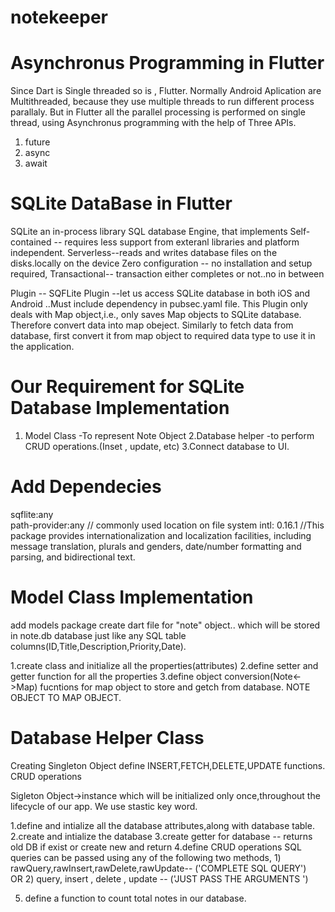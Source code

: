 # notekeeper

# Asynchronus Programming in Flutter

Since Dart is Single threaded so is , Flutter. Normally Android Aplication are Multithreaded, because they use multiple threads to run different process parallaly. But in Flutter all the parallel processing is performed on single thread, using Asynchronus programming with the help of Three APIs.
1. future
2. async
3. await


# SQLite DataBase in Flutter

SQLite an in-process library SQL database Engine, that implements 
Self-contained -- requires less support from exteranl libraries and platform independent.
Serverless--reads and writes database files on the disks.locally  on the device
Zero configuration -- no installation and setup required, 
Transactional-- transaction either completes or not..no in between

Plugin -- SQFLite Plugin --let us access SQLite database in both iOS and Android ..Must include dependency in pubsec.yaml file.
This Plugin only deals with Map object,i.e., only saves Map objects to SQLite database.
Therefore convert data into map obeject.
Similarly to  fetch data from database, first convert it from map object to required data type to use it in the application.


# Our Requirement for SQLite Database Implementation
1. Model Class -To represent Note Object
2.Database helper -to perform CRUD operations.(Inset , update, etc)
3.Connect database to UI.



# Add Dependecies
sqflite:any  
path-provider:any  // commonly used location on file system
intl: 0.16.1    //This package provides internationalization and localization facilities, including message translation, plurals and genders, date/number formatting and parsing, and bidirectional text.

# Model Class Implementation
add models package
create dart file for "note" object.. which  will be stored in note.db database
just like any SQL table 
columns(ID,Title,Description,Priority,Date).

1.create class and initialize all the properties(attributes) 
2.define setter and getter function for  all the properties
3.define  object conversion(Note<->Map) fucntions for map object to store and getch from database. NOTE OBJECT TO MAP OBJECT.


# Database Helper Class
Creating Singleton Object
define INSERT,FETCH,DELETE,UPDATE functions. CRUD operations

Sigleton Object->instance which will be initialized only once,throughout the lifecycle of our app. We use stastic key word.

1.define and intialize all the database attributes,along with database table.
2.create and intialize the database 
3.create getter for database  -- returns old DB if exist or create new and return
4.define CRUD operations
    SQL queries can be passed using any of the following two methods, 
    1) rawQuery,rawInsert,rawDelete,rawUpdate-- ('COMPLETE SQL QUERY')  
    OR
    2) query, insert , delete , update -- ('JUST PASS THE ARGUMENTS ')

5. define a function to count total notes in our database.


